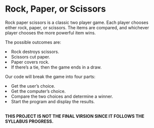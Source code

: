 <h1>Rock, Paper, or Scissors</h1>
<p>Rock paper scissors is a classic two player game. Each player chooses either rock, paper, or scissors.
The items are compared, and whichever player chooses the more powerful item wins.</p>

The possible outcomes are:
<lu>
<li>Rock destroys scissors.</li>
<li>Scissors cut paper.</li>
<li>Paper covers rock.</li>
<li>If there’s a tie, then the game ends in a draw.</li>
</lu>
<p>Our code will break the game into four parts:</p>
<lu>
<li>Get the user’s choice.</li>
<li>Get the computer’s choice.</li>
<li>Compare the two choices and determine a winner.</li>
<li>Start the program and display the results.</li>
<lu><br>

<p><strong>THIS PROJECT IS NOT THE FINAL VIRSION SINCE IT FOLLOWS THE SYLLABUS PROGRESS.<strong></p>
